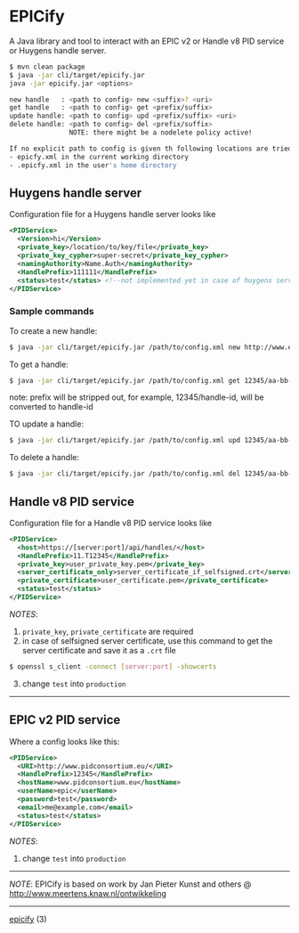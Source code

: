 # EPICify
A Java library and tool to interact with an EPIC v2 or Handle v8 PID service or Huygens handle server.

```sh
$ mvn clean package
$ java -jar cli/target/epicify.jar
java -jar epicify.jar <options>

new handle   : <path to config> new <suffix>? <uri>
get handle   : <path to config> get <prefix/suffix>
update handle: <path to config> upd <prefix/suffix> <uri>
delete handle: <path to config> del <prefix/suffix>
               NOTE: there might be a nodelete policy active!

If no explicit path to config is given th following locations are tried:
- epicfy.xml in the current working directory
- .epicfy.xml in the user's home directory 
```

## Huygens handle server
Configuration file for a Huygens handle server looks like

```xml
<PIDService>
  <Version>hi</Version>
  <private_key>/location/to/key/file</private_key>
  <private_key_cypher>super-secret</private_key_cypher>
  <namingAuthority>Name.Auth</namingAuthority>
  <HandlePrefix>111111</HandlePrefix>
  <status>test</status> <!--not implemented yet in case of huygens server -->
</PIDService>
```

### Sample commands
To create a new handle:
```sh
$ java -jar cli/target/epicify.jar /path/to/config.xml new http://www.example.com
```

To get a handle:
```sh
$ java -jar cli/target/epicify.jar /path/to/config.xml get 12345/aa-bb-cc
```
note: prefix will be stripped out, for example, 12345/handle-id, will be converted to handle-id

TO update a handle:
```sh
$ java -jar cli/target/epicify.jar /path/to/config.xml upd 12345/aa-bb-cc http://www.example.com
```

To delete a handle:
```sh
$ java -jar cli/target/epicify.jar /path/to/config.xml del 12345/aa-bb-cc
```

## Handle v8 PID service

Configuration file for a Handle v8 PID service looks like

```xml
<PIDService>
  <host>https://[server:port]/api/handles/</host>
  <HandlePrefix>11.T12345</HandlePrefix>
  <private_key>user_private_key.pem</private_key>
  <server_certificate_only>server_certificate_if_selfsigned.crt</server_certificate_only>
  <private_certificate>user_certificate.pem</private_certificate>
  <status>test</status>
</PIDService>
```

_NOTES_:
1) ```private_key```, ```private_certificate``` are required
2) in case of selfsigned server certificate, use this command to get the server certificate and save it as a ```.crt``` file 
```sh 
$ openssl s_client -connect [server:port] -showcerts 
```
3) change ```test``` into ```production```

---

## EPIC v2 PID service

Where a config looks like this:

```xml
<PIDService>
  <URI>http://www.pidconsortium.eu/</URI>
  <HandlePrefix>12345</HandlePrefix>
  <hostName>www.pidconsortium.eu</hostName>
  <userName>epic</userName>
  <password>test</password>
  <email>me@example.com</email>
  <status>test</status>
</PIDService>
```

_NOTES_:
1) change ```test``` into ```production```

---

_NOTE_: EPICify is based on work by Jan Pieter Kunst and others @ http://www.meertens.knaw.nl/ontwikkeling

---

[epicify](http://www.urbandictionary.com/define.php?term=Epicify) (3)
